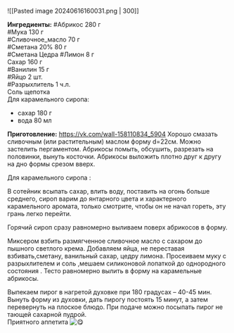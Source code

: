 ![[Pasted image 20240616160031.png | 300]]

**Ингредиенты:**
#Абрикос 280 г  
#Мука 130 г  
#Сливочное_масло  70 г  
#Сметана 20% 80 г  
#Сметана
Цедра #Лимон 8 г  
Сахар 160 г  
#Ванилин 15 г  
#Яйцо 2 шт.  
#Разрыхлитель 1 ч.л.  
Соль щепотка  
Для карамельного сиропа:  
* сахар 180 г  
* вода 80 мл  

**Приготовление:**
https://vk.com/wall-158110834_5904
Хорошо смазать сливочным (или растительным) маслом форму d=22см. Можно застелить пергаментом. Абрикосы помыть, обсушить, разрезать на половинки, вынуть косточки. Абрикосы выложить плотно друг к другу на дно формы срезом вверх.  
  
Для карамельного сиропа :  
  
В сотейник всыпать сахар, влить воду, поставить на огонь больше среднего, сироп варим до янтарного цвета и характерного карамельного аромата, только смотрите, чтобы он не начал гореть, эту грань легко перейти.  
  
Горячий сироп сразу равномерно выливаем поверх абрикосов в форму.  
  
Миксером взбить размягченное сливочное масло с сахаром до пышного светлого крема. Добавляем яйца, не переставая взбивать,сметану, ванильный сахар, цедру лимона. Просеиваем муку с разрыхлителем и соль ,мешаем силиконовой лопаткой до однородного состояния . Тесто равномерно вылить в форму на карамельные абрикосы.  
  
Выпекаем пирог в нагретой духовке при 180 градусах – 40-45 мин. Вынуть форму из духовки, дать пирогу постоять 15 минут, а затем перевернуть на плоское блюдо. При подаче можно посыпать пирог не тающей сахарной пудрой.  
Приятного аппетита ![😋](https://vk.com/emoji/e/f09f988b.png)